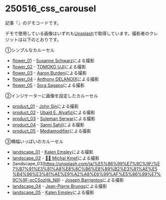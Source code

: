 # 250516_css_carousel
記事『』のデモコードです。

デモで使用している画像はいずれも[Unsplash](https://unsplash.com/)で取得しています。撮影者のクレジットは以下のとおりです。

①シンプルなカルーセル
- [flower_01](https://unsplash.com/ja/%E5%86%99%E7%9C%9F/%E3%82%AF%E3%83%AD%E3%83%BC%E3%82%BA%E3%82%A2%E3%83%83%E3%83%97%E5%86%99%E7%9C%9F%E3%81%AE%E3%82%AA%E3%83%AC%E3%83%B3%E3%82%B8%E8%89%B2%E3%81%AE%E3%82%B1%E3%82%B7%E3%81%AE%E8%8A%B1-qUACwpVjwoM) -  [Susanne Schwarz](https://unsplash.com/ja/@lennonsdaughter)による撮影
- [flower_02](https://unsplash.com/ja/%E5%86%99%E7%9C%9F/%E6%98%BC%E9%96%93%E3%81%AE%E7%99%BD%E3%81%84%E7%A9%BA%E3%81%AE%E4%B8%8B%E3%81%AB%E3%83%94%E3%83%B3%E3%82%AF%E3%81%A8%E7%99%BD%E3%81%AE%E8%8A%B1-kxvn1ogpTtE) -  [TOMOKO UJI](https://unsplash.com/ja/@ujitomo)による撮影
- [flower_03](https://unsplash.com/ja/%E5%86%99%E7%9C%9F/%E7%99%BD%E3%81%84%E8%8A%B1%E3%81%AE%E6%B5%85%E3%81%84%E3%83%94%E3%83%B3%E3%83%88%E5%86%99%E7%9C%9F-yzgF-AQt1sQ) -  [Aaron Burden](https://unsplash.com/ja/@aaronburden)による撮影
- [flower_04](https://unsplash.com/ja/%E5%86%99%E7%9C%9F/%E7%99%BD%E3%81%84%E8%8A%B1%E3%81%AE%E6%B5%85%E3%81%84%E7%84%A6%E7%82%B9%E6%92%AE%E5%BD%B1-urUdKCxsTUI) -  [Anthony DELANOIX](https://unsplash.com/ja/@anthonydelanoix)による撮影
- [flower_05](https://unsplash.com/ja/%E5%86%99%E7%9C%9F/%E5%92%B2%E3%81%8F%E9%9D%92%E3%81%84%E8%8A%B1%E3%81%B3%E3%82%89%E3%81%AE%E3%82%AF%E3%83%AD%E3%83%BC%E3%82%BA%E3%82%A2%E3%83%83%E3%83%97%E5%86%99%E7%9C%9F-F6ZzivdSQ5k) -  [Sora Sagano](https://unsplash.com/ja/@sorasagano)による撮影

②インジケーターに画像を設定したカルーセル
- [product_01](https://unsplash.com/ja/%E5%86%99%E7%9C%9F/%E7%99%BD%E3%81%84%E6%A3%9A%E3%81%AE%E4%B8%8A%E3%81%AB%E7%BD%AE%E3%81%8B%E3%82%8C%E3%81%9F%E7%B7%91%E8%89%B2%E3%81%AE%E3%83%A9%E3%82%B8%E3%82%AA-kVjagkIY3bQ) -  [John Sin](https://unsplash.com/ja/@qoph_s)による撮影
- [product_02](https://unsplash.com/ja/%E5%86%99%E7%9C%9F/%E3%82%B9%E3%82%BF%E3%83%B3%E3%83%89%E3%81%AE%E4%B8%8A%E3%81%AB%E7%BD%AE%E3%81%8B%E3%82%8C%E3%81%9F%E9%A6%99%E6%B0%B4%E3%81%AE%E3%83%9C%E3%83%88%E3%83%AB-_3i9GiOc6i0) -  [Ubaid E. Alyafizi](https://unsplash.com/ja/@ibnualyafizi)による撮影
- [product_03](https://unsplash.com/ja/%E5%86%99%E7%9C%9F/%E3%83%94%E3%83%B3%E3%82%AF%E3%81%AE%E8%83%8C%E6%99%AF%E3%81%AB%E8%96%AC%E3%81%AE%E3%83%9C%E3%83%88%E3%83%AB-tFTWq1R3ukQ) -  [Suleman Serwar](https://unsplash.com/ja/@musi_studio)による撮影
- [product_04](https://unsplash.com/ja/%E5%86%99%E7%9C%9F/%E7%99%BD%E3%81%84%E7%AE%B1%E3%81%AE%E4%B8%8A%E3%81%AB%E7%BD%AE%E3%81%8B%E3%82%8C%E3%81%9F%E8%B5%A4%E3%81%84%E8%8A%B1%E7%93%B6-t7qnV7V0qKc) -  [Sanni Sahil](https://unsplash.com/ja/@sannisahil)による撮影
- [product_05](https://unsplash.com/ja/%E5%86%99%E7%9C%9F/%E7%99%BD%E3%81%84%E3%83%9C%E3%83%BC%E3%83%AB%E3%81%8C%E5%85%A5%E3%81%A3%E3%81%9F%E7%99%BD%E3%81%84%E3%83%9C%E3%82%A6%E3%83%AB-zdHbEJ2TKQA) -  [Mediamodifier](https://unsplash.com/ja/@mediamodifier)による撮影


③横幅いっぱいのカルーセル
- [landscape_01](https://unsplash.com/ja/%E5%86%99%E7%9C%9F/%E6%B0%B4%E5%9F%9F%E3%82%92%E6%A8%AA%E5%88%87%E3%82%8B%E7%B7%91%E3%81%AE%E5%B1%B1-Bkci_8qcdvQ) -  [
Kalen Emsley](https://unsplash.com/ja/@kalenemsley)による撮影
- [landscape_02](https://unsplash.com/ja/%E5%86%99%E7%9C%9F/%E6%98%BC%E9%96%93%E3%81%AE%E6%9B%87%E3%82%8A%E7%A9%BA%E3%81%AE%E4%B8%8B%E5%BA%83%E3%81%84%E9%87%8E%E8%8D%89%E3%81%AE%E4%B8%8A%E3%81%AB%E9%80%A0%E5%B2%A9-M9O6GRrEEDY) -  [🧔‍♂️ Michal Kmeť](https://unsplash.com/ja/@mitko)による撮影
- [landscape_03]https://unsplash.com/ja/%E5%86%99%E7%9C%9F/%E7%B7%91%E3%81%A8%E8%8C%B6%E8%89%B2%E3%81%AE%E5%B4%96%E3%81%AE%E9%A2%A8%E6%99%AF%E5%86%99%E7%9C%9F-xcC5ozHk_N8) -  [Joseph Barrientos](https://unsplash.com/ja/@jbcreate_)による撮影
- [landscape_04](https://unsplash.com/ja/%E5%86%99%E7%9C%9F/%E5%B1%B1%E3%81%AE%E5%BE%8C%E3%82%8D%E3%81%AB%E3%81%82%E3%82%8B%E7%81%B0%E8%89%B2%E3%81%AE%E9%81%93-2SOoG8-xbCA) -  [Jean-Pierre Brungs](https://unsplash.com/ja/@johnnyabroad)による撮影
- [landscape_05](https://unsplash.com/ja/%E5%86%99%E7%9C%9F/%E6%9C%A8%E3%80%85%E3%81%AB%E5%9B%B2%E3%81%BE%E3%82%8C%E3%81%9F%E6%B0%B4%E5%9F%9F-_LuLiJc1cdo) -  [Kalen Emsley](https://unsplash.com/ja/@kalenemsley)による撮影